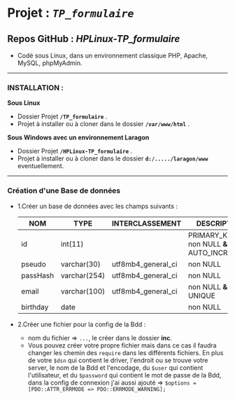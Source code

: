 # Projet : _`TP_formulaire`_

## Repos GitHub : _HPLinux-TP_formulaire_


- Codé sous Linux, dans un environnement classique PHP, Apache, MySQL, phpMyAdmin.

---

### INSTALLATION :

**Sous Linux**

- Dossier Projet **`/TP_formulaire`** .
- Projet à installer ou à cloner dans le dossier **`/var/www/html`** .

**Sous Windows avec un environnement Laragon**

- Dossier Projet **`/HPLinux-TP_formulaire`** .
- Projet à installer ou à cloner dans le dossier **`d:/...../laragon/www`** eventuellement.

---

### Création d'une Base de données

- 1.Créer un base de données avec les champs suivants :

   |   NOM    |   TYPE       |   INTERCLASSEMENT    |                 DESCRIPTION             |
   | -------- | ------------ | -------------------- | --------------------------------------- |
   |    id    |   int(11)    |                      | PRIMARY_KEY **&** non NULL **&** AUTO_INCREMENT |
   |  pseudo  | varchar(30)  |  utf8mb4_general_ci  | non NULL                                |
   | passHash | varchar(254) |  utf8mb4_general_ci  | non NULL                                |
   |  email   | varchar(100) |  utf8mb4_general_ci  | non NULL  **&** UNIQUE                  |
   | birthday |    date      |                      | non NULL                                |


- 2.Créer une fichier pour la config de la Bdd :

   - nom du fichier => ` ... `, le créer dans le dossier **inc**.
   - Vous pouvez créer votre propre fichier mais dans ce cas il faudra changer les chemin des `require` dans les différents fichiers.
   En plus de votre `$dsn` qui contient le driver, l'endroit ou se trouve votre server, le nom de la Bdd et l'encodage,
   du `$user` qui contient l'utilisateur, et du `$password` qui contient le mot de passe de la Bdd,
   dans la config de connexion j'ai aussi ajouté => `$options = [PDO::ATTR_ERRMODE => PDO::ERRMODE_WARNING];`